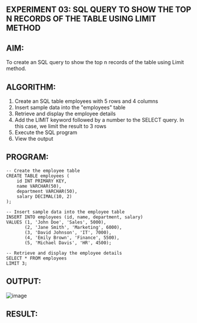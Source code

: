 ## EXPERIMENT 03: SQL QUERY TO SHOW THE TOP N RECORDS OF THE TABLE USING LIMIT METHOD
## AIM:
To create an SQL query to show the top n records of the table using Limit method.

## ALGORITHM:
1. Create an SQL table employees with 5 rows and 4 columns
2. Insert sample data into the "employees" table
3. Retrieve and display the employee details
4. Add the LIMIT keyword followed by a number to the SELECT query. In this case, we limit the result to 3 rows
5. Execute the SQL program
6. View the output

## PROGRAM:
```
-- Create the employee table
CREATE TABLE employees (
    id INT PRIMARY KEY,
    name VARCHAR(50),
    department VARCHAR(50),
    salary DECIMAL(10, 2)
);

-- Insert sample data into the employee table
INSERT INTO employees (id, name, department, salary)
VALUES (1, 'John Doe', 'Sales', 5000),
       (2, 'Jane Smith', 'Marketing', 6000),
       (3, 'David Johnson', 'IT', 7000),
       (4, 'Emily Brown', 'Finance', 5500),
       (5, 'Michael Davis', 'HR', 4500);

-- Retrieve and display the employee details
SELECT * FROM employees
LIMIT 3;
```
## OUTPUT:
![image](https://github.com/Evangelin-Ruth/dbms-ex3/assets/94219798/a09f25bd-9fc8-4385-a0c2-cb4018b1df4a)
## RESULT:
